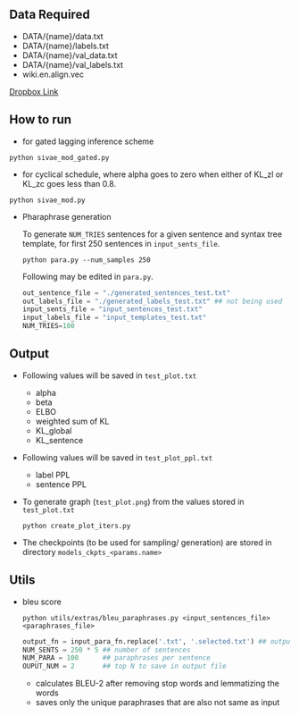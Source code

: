 ## Data Required
- DATA/{name}/data.txt
- DATA/{name}/labels.txt
- DATA/{name}/val_data.txt
- DATA/{name}/val_labels.txt
- wiki.en.align.vec

[Dropbox Link](https://www.dropbox.com/sh/5bgmlo33bpjam2f/AAA39m2wM0Tj5s1FpvokpsACa?dl=0)

## How to run


- for gated lagging inference scheme

`python sivae_mod_gated.py`

- for cyclical schedule, where alpha goes to zero when either of KL_zl or KL_zc goes less than 0.8.

`python sivae_mod.py`


- Pharaphrase generation

  To generate `NUM_TRIES` sentences for a given sentence and syntax tree template, for first 250 sentences in `input_sents_file`.

  `python para.py --num_samples 250`

  Following may be edited in `para.py`.

  ```python
  out_sentence_file = "./generated_sentences_test.txt"
  out_labels_file = "./generated_labels_test.txt" ## not being used
  input_sents_file = "input_sentences_test.txt"
  input_labels_file = "input_templates_test.txt"
  NUM_TRIES=100
  ```

## Output
- Following values will be saved in `test_plot.txt`
  - alpha
  - beta
  - ELBO
  - weighted sum of KL
  - KL_global
  - KL_sentence

- Following values will be saved in `test_plot_ppl.txt`
  - label PPL
  - sentence PPL

- To generate graph (`test_plot.png`) from the values stored in `test_plot.txt`

  `python create_plot_iters.py`

- The checkpoints (to
 be used for sampling/ generation) are stored in directory `models_ckpts_<params.name>`

## Utils

- bleu score

  `python utils/extras/bleu_paraphrases.py <input_sentences_file> <paraphrases_file>`

  ```python
  output_fn = input_para_fn.replace('.txt', '.selected.txt') ## output filename
  NUM_SENTS = 250 * 5 ## number of sentences
  NUM_PARA = 100      ## paraphrases per sentence
  OUPUT_NUM = 2       ## top N to save in output file
  ```

  - calculates BLEU-2 after removing stop words and lemmatizing the words
  - saves only the unique paraphrases that are also not same as input

